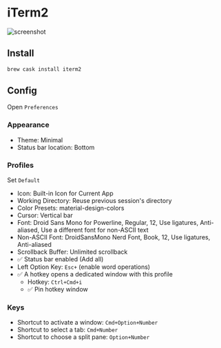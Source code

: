 # iTerm2

![screenshot](./screenshot.png)

## Install

```sh
brew cask install iterm2
```

## Config

Open `Preferences`

### Appearance

* Theme: Minimal
* Status bar location: Bottom

### Profiles

Set `Default`

* Icon: Built-in Icon for Current App
* Working Directory: Reuse previous session's directory
* Color Presets: material-design-colors
* Cursor: Vertical bar
* Font: Droid Sans Mono for Powerline, Regular, 12, Use ligatures, Anti-aliased, Use a different font for non-ASCII text
* Non-ASCII Font: DroidSansMono Nerd Font, Book, 12, Use ligatures, Anti-aliased
* Scrollback Buffer: Unlimited scrollback
* ✅ Status bar enabled (Add all)
* Left Option Key: `Esc+` (enable word operations)
* ✅ A hotkey opens a dedicated window with this profile
    * Hotkey: `Ctrl+Cmd+i`
    * ✅ Pin hotkey window

### Keys

* Shortcut to activate a window: `Cmd+Option+Number`
* Shortcut to select a tab: `Cmd+Number`
* Shortcut to choose a split pane: `Option+Number`
